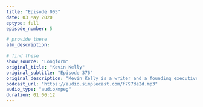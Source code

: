 ```yaml
---
title: "Episode 005"
date: 03 May 2020
eptype: full
episode_number: 5

# provide these
alm_description: 

# find these
show_source: "Longform"
original_title: "Kevin Kelly"
original_subtitle: "Episode 376"
original_description: "Kevin Kelly is a writer and a founding executive editor of <em>Wired Magazine</em>. He is the author of <em>What Technology Wants</em>, <em>Out of Control</em> and <em>The Inevitable: Understanding the Twelve Technological Forces That Will Shape Our Future</em>.</p><p><blockquote>“I always try to write about the future—and it became harder and harder because things would catch up so fast. If you read <em>Out of Control</em> now, I’ve heard that people say, ‘well, this is obvious.’ I have to tell you, it was dismissed as entirely pie-in-the-sky, wild-eyed craziness twenty-five years ago."
podcast_url: "https://audio.simplecast.com/f797de2d.mp3"
audio_type: "audio/mpeg"
duration: 01:06:12
---
```

